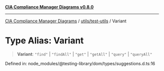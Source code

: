 [**CIA Compliance Manager Diagrams v0.8.0**](../../../README.md)

***

[CIA Compliance Manager Diagrams](../../../modules.md) / [utils/test-utils](../README.md) / Variant

# Type Alias: Variant

> **Variant**: `"find"` \| `"findAll"` \| `"get"` \| `"getAll"` \| `"query"` \| `"queryAll"`

Defined in: node\_modules/@testing-library/dom/types/suggestions.d.ts:16
